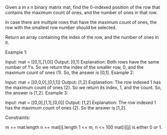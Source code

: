 Given a m x n binary matrix mat, find the 0-indexed position of the row that contains the maximum count of ones, and the number of ones in that row.

In case there are multiple rows that have the maximum count of ones, the row with the smallest row number should be selected.

Return an array containing the index of the row, and the number of ones in it.

 

Example 1:

Input: mat = [[0,1],[1,0]]
Output: [0,1]
Explanation: Both rows have the same number of 1's. So we return the index of the smaller row, 0, and the maximum count of ones (1). So, the answer is [0,1]. 
Example 2:

Input: mat = [[0,0,0],[0,1,1]]
Output: [1,2]
Explanation: The row indexed 1 has the maximum count of ones (2). So we return its index, 1, and the count. So, the answer is [1,2].
Example 3:

Input: mat = [[0,0],[1,1],[0,0]]
Output: [1,2]
Explanation: The row indexed 1 has the maximum count of ones (2). So the answer is [1,2].
 

Constraints:

m == mat.length 
n == mat[i].length 
1 <= m, n <= 100 
mat[i][j] is either 0 or 1.
